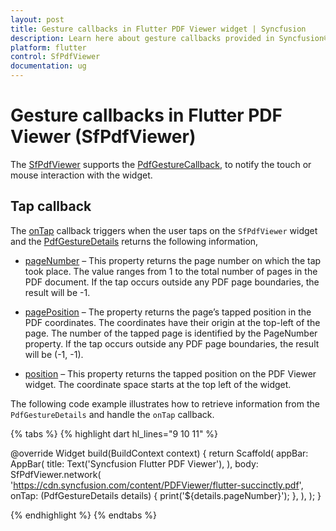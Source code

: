 ```yaml
---
layout: post
title: Gesture callbacks in Flutter PDF Viewer widget | Syncfusion
description: Learn here about gesture callbacks provided in Syncfusion® Flutter PDF Viewer (SfPdfViewer) widget.
platform: flutter
control: SfPdfViewer
documentation: ug
---
```


# Gesture callbacks in Flutter PDF Viewer (SfPdfViewer)

The [SfPdfViewer](https://pub.dev/documentation/syncfusion_flutter_pdfviewer/latest/pdfviewer/SfPdfViewer-class.html) supports the [PdfGestureCallback](https://pub.dev/documentation/syncfusion_flutter_pdfviewer/latest/pdfviewer/PdfGestureTapCallback.html), to notify the touch or mouse interaction with the widget.

## Tap callback

The [onTap](https://pub.dev/documentation/syncfusion_flutter_pdfviewer/latest/pdfviewer/SfPdfViewer/onTap.html) callback triggers when the user taps on the `SfPdfViewer` widget and the [PdfGestureDetails](https://pub.dev/documentation/syncfusion_flutter_pdfviewer/latest/pdfviewer/PdfGestureDetails-class.html) returns the following information,

* [pageNumber](https://pub.dev/documentation/syncfusion_flutter_pdfviewer/latest/pdfviewer/PdfGestureDetails/pageNumber.html) – This property returns the page number on which the tap took place. The value ranges from 1 to the total number of pages in the PDF document. If the tap occurs outside any PDF page boundaries, the result will be -1.

* [pagePosition](https://pub.dev/documentation/syncfusion_flutter_pdfviewer/latest/pdfviewer/PdfGestureDetails/pagePosition.html) – The property returns the page’s tapped position in the PDF coordinates. The coordinates have their origin at the top-left of the page. The number of the tapped page is identified by the PageNumber property. If the tap occurs outside any PDF page boundaries, the result will be (-1, -1).

* [position](https://pub.dev/documentation/syncfusion_flutter_pdfviewer/latest/pdfviewer/PdfGestureDetails/position.html) – This property returns the tapped position on the PDF Viewer widget. The coordinate space starts at the top left of the widget.

The following code example illustrates how to retrieve information from the `PdfGestureDetails` and handle the `onTap` callback. 

{% tabs %}
{% highlight dart hl_lines="9 10 11" %}

@override
Widget build(BuildContext context) {
  return Scaffold(
    appBar: AppBar(
      title: Text('Syncfusion Flutter PDF Viewer'),
    ),
    body: SfPdfViewer.network(
      'https://cdn.syncfusion.com/content/PDFViewer/flutter-succinctly.pdf',
      onTap: (PdfGestureDetails details) {
        print('${details.pageNumber}');
      },
    ),
  );
}

{% endhighlight %}
{% endtabs %}
